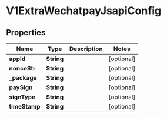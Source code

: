 
# V1ExtraWechatpayJsapiConfig

## Properties
Name | Type | Description | Notes
------------ | ------------- | ------------- | -------------
**appId** | **String** |  |  [optional]
**nonceStr** | **String** |  |  [optional]
**_package** | **String** |  |  [optional]
**paySign** | **String** |  |  [optional]
**signType** | **String** |  |  [optional]
**timeStamp** | **String** |  |  [optional]



